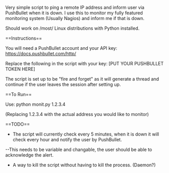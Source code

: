 Very simple script to ping a remote IP address and inform user via PushBullet when it is down. I use this to monitor my fully featured monitoring system (Usually Nagios) and inform me if that is down. 

Should work on /most/ Linux distributions with Python installed.

==Instructions==

You will need a PushBullet account and your API key:
https://docs.pushbullet.com/http/

Replace the following in the script with your key:
[PUT YOUR PUSHBULLET TOKEN HERE]

The script is set up to be "fire and forget" as it will generate a thread and continue if the user leaves the session after setting up.

==To Run==

Use: python monit.py 1.2.3.4

(Replacing 1.2.3.4 with the actual address you would like to monitor)

==TODO==

- The script will currently check every 5 minutes, when it is down it will check every hour and notify the user by PushBullet.


--This needs to be variable and changable, the user should be able to acknowledge the alert.

- A way to kill the script without having to kill the process. (Daemon?)
